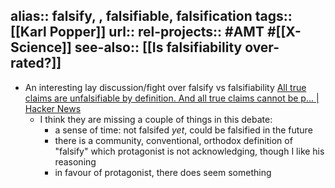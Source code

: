 alias:: falsify, , falsifiable, falsification
tags:: [[Karl Popper]]
url::
rel-projects:: #AMT #[[X-Science]]
see-also:: [[Is falsifiability over-rated?]]
-
- An interesting lay discussion/fight over falsify vs falsifiability [All true claims are unfalsifiable by definition. And all true claims cannot be p... | Hacker News](https://news.ycombinator.com/item?id=38642457)
	- I think they are missing a couple of things in this debate:
		- a sense of time: not falsifed _yet_, could be falsified in the future
		- there is a community, conventional, orthodox definition of "falsify" which protagonist is not acknowledging, though I like his reasoning
		- in favour of protagonist, there does seem something
